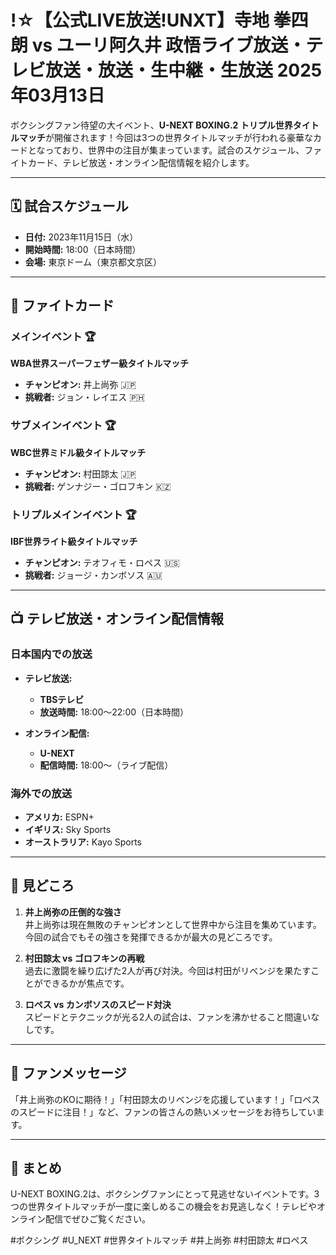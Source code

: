 # !☆【公式LIVE放送!UNXT】寺地 拳四朗 vs ユーリ阿久井 政悟ライブ放送・テレビ放送・放送・生中継・生放送 2025年03月13日

ボクシングファン待望の大イベント、**U-NEXT BOXING.2 トリプル世界タイトルマッチ**が開催されます！今回は3つの世界タイトルマッチが行われる豪華なカードとなっており、世界中の注目が集まっています。試合のスケジュール、ファイトカード、テレビ放送・オンライン配信情報を紹介します。  

---

## 🗓️ 試合スケジュール  
- **日付:** 2023年11月15日（水）  
- **開始時間:** 18:00（日本時間）  
- **会場:** 東京ドーム（東京都文京区）  

---

## 🥊 ファイトカード  

### メインイベント 🏆  
**WBA世界スーパーフェザー級タイトルマッチ**  
- **チャンピオン:** 井上尚弥 🇯🇵  
- **挑戦者:** ジョン・レイエス 🇵🇭  

### サブメインイベント 🏆  
**WBC世界ミドル級タイトルマッチ**  
- **チャンピオン:** 村田諒太 🇯🇵  
- **挑戦者:** ゲンナジー・ゴロフキン 🇰🇿  

### トリプルメインイベント 🏆  
**IBF世界ライト級タイトルマッチ**  
- **チャンピオン:** テオフィモ・ロペス 🇺🇸  
- **挑戦者:** ジョージ・カンボソス 🇦🇺  

---

## 📺 テレビ放送・オンライン配信情報  

### 日本国内での放送  
- **テレビ放送:**  
  - **TBSテレビ**  
  - **放送時間:** 18:00～22:00（日本時間）  

- **オンライン配信:**  
  - **U-NEXT**  
  - **配信時間:** 18:00～（ライブ配信）  
  

### 海外での放送  
- **アメリカ:** ESPN+  
- **イギリス:** Sky Sports  
- **オーストラリア:** Kayo Sports  

---

## 🌟 見どころ  
1. **井上尚弥の圧倒的な強さ**  
   井上尚弥は現在無敗のチャンピオンとして世界中から注目を集めています。今回の試合でもその強さを発揮できるかが最大の見どころです。  

2. **村田諒太 vs ゴロフキンの再戦**  
   過去に激闘を繰り広げた2人が再び対決。今回は村田がリベンジを果たすことができるかが焦点です。  

3. **ロペス vs カンボソスのスピード対決**  
   スピードとテクニックが光る2人の試合は、ファンを沸かせること間違いなしです。  

---

## 📢 ファンメッセージ  
「井上尚弥のKOに期待！」「村田諒太のリベンジを応援しています！」「ロペスのスピードに注目！」など、ファンの皆さんの熱いメッセージをお待ちしています。  

---

## 📌 まとめ  
U-NEXT BOXING.2は、ボクシングファンにとって見逃せないイベントです。3つの世界タイトルマッチが一度に楽しめるこの機会をお見逃しなく！テレビやオンライン配信でぜひご覧ください。  

#ボクシング #U_NEXT #世界タイトルマッチ #井上尚弥 #村田諒太 #ロペス  